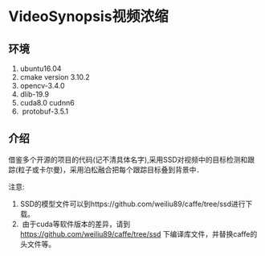 # VideoSynopsis视频浓缩

## 环境
1.  ubuntu16.04 
2.  cmake version 3.10.2
3.  opencv-3.4.0
4.  dlib-19.9
5.  cuda8.0 cudnn6
6.  protobuf-3.5.1


## 介绍
借鉴多个开源的项目的代码(记不清具体名字),采用SSD对视频中的目标检测和跟踪(粒子或卡尔曼)，采用泊松融合把每个跟踪目标叠到背景中．

注意:
1.  SSD的模型文件可以到https://github.com/weiliu89/caffe/tree/ssd进行下载。
2.  由于cuda等软件版本的差异，请到 https://github.com/weiliu89/caffe/tree/ssd 下编译库文件，并替换caffe的头文件等。


